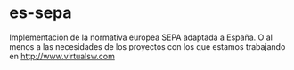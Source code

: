 es-sepa
=======

Implementacion de la normativa europea SEPA adaptada a España. O al menos a las necesidades de los proyectos con los que estamos trabajando en http://www.virtualsw.com
